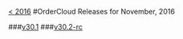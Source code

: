 [< 2016](../README.md)
#OrderCloud Releases for November, 2016

###[v30.1](v30.1.md)
###[v30.2-rc](v30.2-rc.md)
